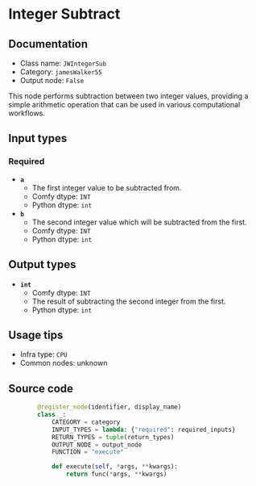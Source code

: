 # Integer Subtract
## Documentation
- Class name: `JWIntegerSub`
- Category: `jamesWalker55`
- Output node: `False`

This node performs subtraction between two integer values, providing a simple arithmetic operation that can be used in various computational workflows.
## Input types
### Required
- **`a`**
    - The first integer value to be subtracted from.
    - Comfy dtype: `INT`
    - Python dtype: `int`
- **`b`**
    - The second integer value which will be subtracted from the first.
    - Comfy dtype: `INT`
    - Python dtype: `int`
## Output types
- **`int`**
    - Comfy dtype: `INT`
    - The result of subtracting the second integer from the first.
    - Python dtype: `int`
## Usage tips
- Infra type: `CPU`
- Common nodes: unknown


## Source code
```python
        @register_node(identifier, display_name)
        class _:
            CATEGORY = category
            INPUT_TYPES = lambda: {"required": required_inputs}
            RETURN_TYPES = tuple(return_types)
            OUTPUT_NODE = output_node
            FUNCTION = "execute"

            def execute(self, *args, **kwargs):
                return func(*args, **kwargs)

```
